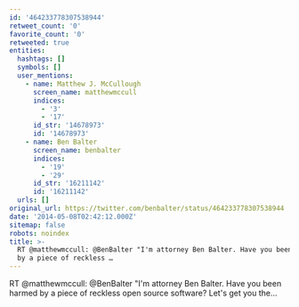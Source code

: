 ```yaml
---
id: '464233778307538944'
retweet_count: '0'
favorite_count: '0'
retweeted: true
entities:
  hashtags: []
  symbols: []
  user_mentions:
    - name: Matthew J. McCullough
      screen_name: matthewmccull
      indices:
        - '3'
        - '17'
      id_str: '14678973'
      id: '14678973'
    - name: Ben Balter
      screen_name: benbalter
      indices:
        - '19'
        - '29'
      id_str: '16211142'
      id: '16211142'
  urls: []
original_url: https://twitter.com/benbalter/status/464233778307538944
date: '2014-05-08T02:42:12.000Z'
sitemap: false
robots: noindex
title: >-
  RT @matthewmccull: @BenBalter "I'm attorney Ben Balter. Have you been harmed
  by a piece of reckless …
---
```


RT @matthewmccull: @BenBalter "I'm attorney Ben Balter. Have you been harmed by a piece of reckless open source software? Let's get you the…